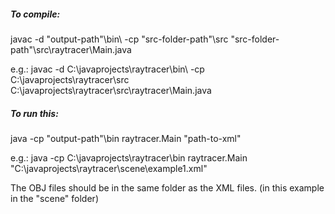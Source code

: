 ##### To compile:

javac -d "output-path"\bin\ -cp "src-folder-path"\src "src-folder-path"\src\raytracer\Main.java

e.g.: javac -d C:\javaprojects\raytracer\bin\ -cp C:\javaprojects\raytracer\src C:\javaprojects\raytracer\src\raytracer\Main.java

##### To run this:

java -cp "output-path"\bin raytracer.Main "path-to-xml"

e.g.: java -cp C:\javaprojects\raytracer\bin raytracer.Main "C:\javaprojects\raytracer\scene\example1.xml"

The OBJ files should be in the same folder as the XML files. (in this example in the "scene" folder)

